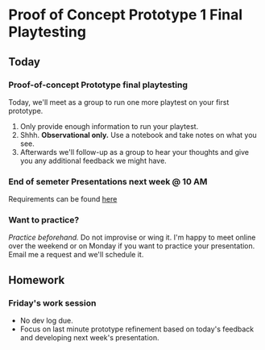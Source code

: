# Proof of Concept Prototype 1 Final Playtesting

## Today

### Proof-of-concept Prototype final playtesting
Today, we'll meet as a group to run one more playtest on your first prototype.
1. Only provide enough information to run your playtest.
2. Shhh. __Observational only.__ Use a notebook and take notes on what you see.
3. Afterwards we'll follow-up as a group to hear your thoughts and give you any additional feedback we might have.


### End of semeter Presentations next week @ 10 AM
Requirements can be found [here](https://docs.google.com/document/d/1pS-JvL4qutjqK28auh5mWcf0xWpiN8GO9f_fWeQ-JRQ/edit?usp=sharing)

### Want to practice?
 _Practice beforehand._ Do not improvise or wing it. I'm happy to meet online over the weekend or on Monday if you want to practice your presentation. Email me a request and we'll schedule it.

## Homework

### Friday's work session
- No dev log due.
- Focus on last minute prototype refinement based on today's feedback and developing next week's presentation.